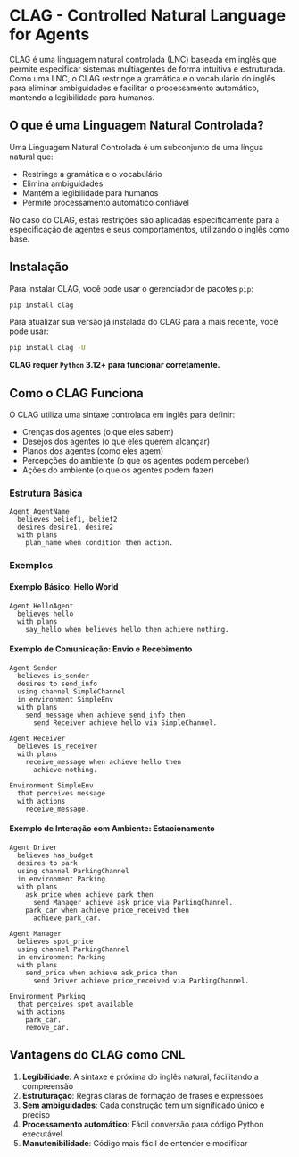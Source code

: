 # CLAG - Controlled Natural Language for Agents

CLAG é uma linguagem natural controlada (LNC) baseada em inglês que permite especificar sistemas multiagentes de forma intuitiva e estruturada. Como uma LNC, o CLAG restringe a gramática e o vocabulário do inglês para eliminar ambiguidades e facilitar o processamento automático, mantendo a legibilidade para humanos.

## O que é uma Linguagem Natural Controlada?

Uma Linguagem Natural Controlada é um subconjunto de uma língua natural que:
- Restringe a gramática e o vocabulário
- Elimina ambiguidades
- Mantém a legibilidade para humanos
- Permite processamento automático confiável

No caso do CLAG, estas restrições são aplicadas especificamente para a especificação de agentes e seus comportamentos, utilizando o inglês como base.

## Instalação

Para instalar CLAG, você pode usar o gerenciador de pacotes `pip`:

```bash
pip install clag
```

Para atualizar sua versão já instalada do CLAG para a mais recente, você pode usar:

```bash
pip install clag -U
```

**CLAG requer `Python` 3.12+ para funcionar corretamente.**

## Como o CLAG Funciona

O CLAG utiliza uma sintaxe controlada em inglês para definir:
- Crenças dos agentes (o que eles sabem)
- Desejos dos agentes (o que eles querem alcançar)
- Planos dos agentes (como eles agem)
- Percepções do ambiente (o que os agentes podem perceber)
- Ações do ambiente (o que os agentes podem fazer)

### Estrutura Básica

```clag
Agent AgentName
  believes belief1, belief2
  desires desire1, desire2
  with plans
    plan_name when condition then action.
```

### Exemplos

#### Exemplo Básico: Hello World

```clag
Agent HelloAgent
  believes hello
  with plans
    say_hello when believes hello then achieve nothing.
```

#### Exemplo de Comunicação: Envio e Recebimento

```clag
Agent Sender
  believes is_sender
  desires to send_info
  using channel SimpleChannel
  in environment SimpleEnv
  with plans
    send_message when achieve send_info then
      send Receiver achieve hello via SimpleChannel.

Agent Receiver
  believes is_receiver
  with plans
    receive_message when achieve hello then
      achieve nothing.

Environment SimpleEnv
  that perceives message
  with actions
    receive_message.
```

#### Exemplo de Interação com Ambiente: Estacionamento

```clag
Agent Driver
  believes has_budget
  desires to park
  using channel ParkingChannel
  in environment Parking
  with plans
    ask_price when achieve park then
      send Manager achieve ask_price via ParkingChannel.
    park_car when achieve price_received then
      achieve park_car.

Agent Manager
  believes spot_price
  using channel ParkingChannel
  in environment Parking
  with plans
    send_price when achieve ask_price then
      send Driver achieve price_received via ParkingChannel.

Environment Parking
  that perceives spot_available
  with actions
    park_car.
    remove_car.
```

## Vantagens do CLAG como CNL

1. **Legibilidade**: A sintaxe é próxima do inglês natural, facilitando a compreensão
2. **Estruturação**: Regras claras de formação de frases e expressões
3. **Sem ambiguidades**: Cada construção tem um significado único e preciso
4. **Processamento automático**: Fácil conversão para código Python executável
5. **Manutenibilidade**: Código mais fácil de entender e modificar
